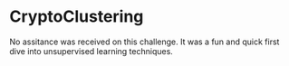 # CryptoClustering

No assitance was received on this challenge. It was a fun and quick first dive into unsupervised learning techniques.

